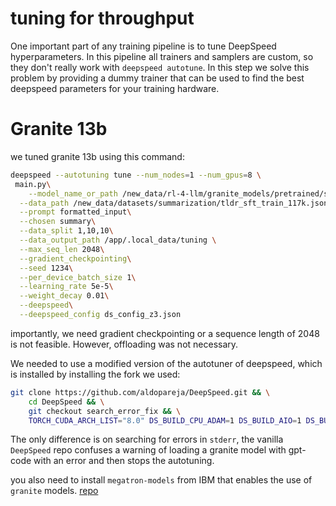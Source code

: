 # tuning for throughput

One important part of any training pipeline is to tune DeepSpeed hyperparameters. In this pipeline all trainers and samplers are custom, so they don't really work with `deepspeed autotune`. In this step we solve this problem by providing a dummy trainer that can be used to find the best deepspeed parameters for your training hardware.

# Granite 13b

we tuned granite 13b using this command:
```bash
deepspeed --autotuning tune --num_nodes=1 --num_gpus=8 \
 main.py\
    --model_name_or_path /new_data/rl-4-llm/granite_models/pretrained/step_225000_ckpt/\
  --data_path /new_data/datasets/summarization/tldr_sft_train_117k.jsonl \
  --prompt formatted_input\
  --chosen summary\
  --data_split 1,10,10\
  --data_output_path /app/.local_data/tuning \
  --max_seq_len 2048\
  --gradient_checkpointing\
  --seed 1234\
  --per_device_batch_size 1\
  --learning_rate 5e-5\
  --weight_decay 0.01\
  --deepspeed\
  --deepspeed_config ds_config_z3.json
```

importantly, we need gradient checkpointing or a sequence length of 2048 is not feasible. However, offloading was not necessary.

We needed to use a modified version of the autotuner of deepspeed, which is installed by installing the fork we used:

```bash
git clone https://github.com/aldopareja/DeepSpeed.git && \
    cd DeepSpeed && \
    git checkout search_error_fix && \
    TORCH_CUDA_ARCH_LIST="8.0" DS_BUILD_CPU_ADAM=1 DS_BUILD_AIO=1 DS_BUILD_UTILS=1 DS_BUILD_FUSED_ADAM=1 pip install -v --global-option="build_ext" --global-option="-j8" --no-cache-dir -e .[autotuning_ml,autotuning]
```

The only difference is on searching for errors in `stderr`, the vanilla `DeepSpeed` repo confuses a warning of loading a granite model with gpt-code with an error and then stops the autotuning.

you also need to install `megatron-models` from IBM that enables the use of `granite` models. [repo](github.ibm.com/ai-models-architectures/megatron-models.git)



